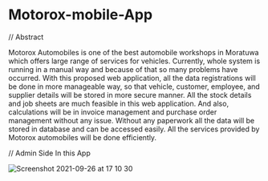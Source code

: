 # Motorox-mobile-App

// Abstract

Motorox Automobiles is one of the best automobile workshops in Moratuwa which offers large range of services for vehicles. Currently, whole system is running in a manual way and because of that so many problems have occurred. With this proposed web application, all the data registrations will be done in more manageable way, so that vehicle, customer, employee, and supplier details will be stored in more secure manner. All the stock details and job sheets are much feasible in this web application. And also, calculations will be in invoice management and purchase order management without any issue. Without any paperwork all the data will be stored in database and can be accessed easily. All the services provided by Motorox automobiles will be done efficiently.

// Admin Side In this App
 

![Screenshot 2021-09-26 at 17 10 30](https://user-images.githubusercontent.com/82136162/144111153-6759c989-3e44-4079-9ada-50fed2ebaab5.png)
